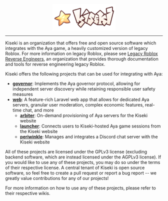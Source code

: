 <p align="center">
<img src="https://github.com/kiseki-lol/.github/raw/trunk/profile/logo.png" width="40%">
</p>
<hr>

Kiseki is an organization that offers free and open source software which integrates with the Aya game, a heavily customized version of legacy Roblox. For more information on legacy Roblox, please see [Legacy Roblox Reverse Engineers](https://github.com/lrre-foss), an organization that provides thorough documentation and tools for reverse engineering legacy Roblox.

Kiseki offers the following projects that can be used for integrating with Aya:

- **[governor](https://github.com/kiseki-lol/governor)**: Implements the Aya governor protocol, allowing for independent server discovery while retaining responsible user safety measures
- **[web](https://github.com/kiseki-lol/web)**: A feature-rich Laravel web app that allows for dedicated Aya servers, granular user moderation, complex economic features, real-time chat, and more
  - **[arbiter](https://github.com/kiseki-lol/arbiter)**: On-demand provisioning of Aya servers for the Kiseki website
  - **[launcher](https://github.com/kiseki-lol/launcher)**: Connects users to Kiseki-hosted Aya game sessions from the Kiseki website
  - **[periwinkle](https://github.com/kiseki-lol/periwinkle)**: Manages and integrates a Discord chat server with the Kiseki website

All of these projects are licensed under the GPLv3 license (excluding backend software, which are instead licensed under the AGPLv3 license). If you would like to use any of these projects, you may do so under the terms of their respective license. A central tenant of Kiseki is open source software, so feel free to create a pull request or report a bug report -- we greatly value contributions for any of our projects!

For more information on how to use any of these projects, please refer to their respective wikis.
